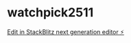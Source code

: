 # watchpick2511

[Edit in StackBlitz next generation editor ⚡️](https://stackblitz.com/~/github.com/psyk0t/watchpick2511)
